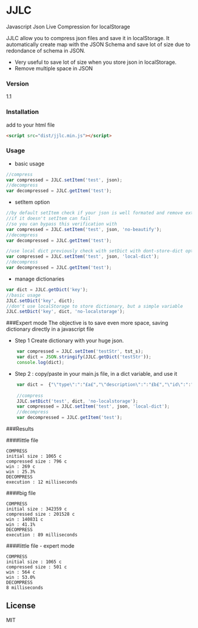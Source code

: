 # JJLC
Javascript Json Live Compression for localStorage

JJLC allow you to compress json files and save it in localStorage. It automatically create map with the JSON Schema and save lot of size due to redondance of schema in JSON.

* Very useful to save lot of size when you store json in localStorage.
* Remove multiple space in JSON

### Version
1.1

### Installation

add to your html file

```html
<script src="dist/jjlc.min.js"></script>
```

### Usage

* basic usage
```js
//compress
var compressed = JJLC.setItem('test', json);
//decompress
var decompressed = JJLC.getItem('test');
```
* setItem option
```js
//by default setItem check if your json is well formated and remove extra space
//if it doesn't setItem can fail
//so you can bypass this verification with
var compressed = JJLC.setItem('test', json, 'no-beautify');
//decompress
var decompressed = JJLC.getItem('test');
```
```js
//use local dict previously check with setDict with dont-store-dict option
var compressed = JJLC.setItem('test', json, 'local-dict');
//decompress
var decompressed = JJLC.getItem('test');
```
* manage dictionaries
```js
var dict = JJLC.getDict('key');
//basic usage
JJLC.setDict('key', dict);
//don't use localStorage to store dictionary, but a simple variable
JJLC.setDict('key', dict, 'no-localstorage');
```

###Expert mode
The objective is to save even more space, saving dictionary directly in a javascript file

* Step  1
Create dictionary with your huge json.
```js
    var compressed = JJLC.setItem('testStr', tst_s);
    var dict = JSON.stringify(JJLC.getDict('testStr'));
    console.log(dict);
```
* Step 2 : copy/paste in your main.js file, in a dict variable, and use it
```js
    var dict =  {"\"type\":":"£a£","\"description\":":"£b£","\"id\":":"£c£","\"name\":":"£d£","\"price\":":"£e£","\"minimum\":":"£f£","\"exclusiveMinimum\":":"£g£","\"tags\":":"£h£","\"items\":":"£i£","\"minItems\":":"£j£","\"uniqueItems\":":"£k£","\"products\":":"£l£","\"title\":":"£m£","\"required\":":"£n£"};
    
    //compress
    JJLC.setDict('test', dict, 'no-localstorage');
	var compressed = JJLC.setItem('test', json, 'local-dict');
	//decompress
	var decompressed = JJLC.getItem('test');
```


###Results

####little file 
```
COMPRESS
initial size : 1065 c
compressed size : 796 c
win : 269 c
win : 25.3%
DECOMPRESS
execution : 12 milliseconds
```

####big file
```
COMPRESS
initial size : 342359 c
compressed size : 201528 c
win : 140831 c
win : 41.1%
DECOMPRESS
execution : 89 milliseconds
```

####little file - expert mode
```
COMPRESS
initial size : 1065 c
compressed size : 501 c
win : 564 c
win : 53.0%
DECOMPRESS
8 milliseconds
```
License
----

MIT

